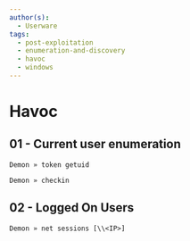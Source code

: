 ```yaml
---
author(s):
  - Userware
tags:
  - post-exploitation
  - enumeration-and-discovery
  - havoc
  - windows
---
```

# Havoc

## 01 - Current user enumeration

```
Demon » token getuid

Demon » checkin
```

## 02 - Logged On Users

```
Demon » net sessions [\\<IP>]
```